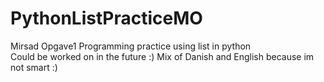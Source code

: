 # PythonListPracticeMO
Mirsad Opgave1
Programming practice using list in python\
Could be worked on in the future :)
Mix of Danish and English because im not smart :)